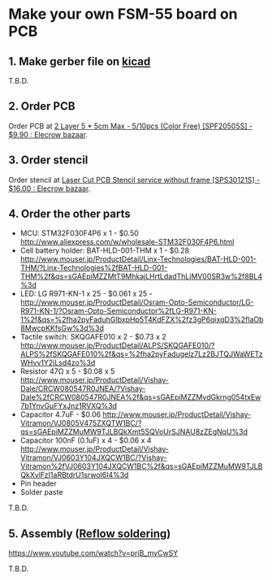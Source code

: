 # Make your own FSM-55 board on PCB

## 1. Make gerber file on [kicad](http://www.kicad-pcb.org/)

T.B.D.

## 2. Order PCB

Order PCB at [2 Layer 5 * 5cm Max - 5/10pcs (Color Free) [SPF20505S] - $9.90 : Elecrow bazaar](http://www.elecrow.com/2-layer-5-5cm-max-510pcs-color-free-p-418.html).

## 3. Order stencil

Order stencil at [Laser Cut PCB Stencil service without frame [SPS30121S] - $16.00 : Elecrow bazaar](http://www.elecrow.com/laser-cut-pcb-stencil-service-without-frame-p-869.html).

## 4. Order the other parts

* MCU: STM32F030F4P6 x 1 - $0.50 http://www.aliexpress.com/w/wholesale-STM32F030F4P6.html
* Cell battery holder: BAT-HLD-001-THM x 1 - $0.28 http://www.mouser.jp/ProductDetail/Linx-Technologies/BAT-HLD-001-THM/?Linx-Technologies%2fBAT-HLD-001-THM%2f&qs=sGAEpiMZZMtT9MhkajLHrtLdadThLjMV00SR3w%2f8BL4%3d
* LED: LG R971-KN-1 x 25 - $0.061 x 25 - http://www.mouser.jp/ProductDetail/Osram-Opto-Semiconductor/LG-R971-KN-1/?Osram-Opto-Semiconductor%2fLG-R971-KN-1%2f&qs=%2fha2pyFaduhGIbxpHp5T4KdFZX%2fz3gP6qixqD3%2flaOb8MwcpKKfsGw%3d%3d
* Tactile switch: SKQGAFE010 x 2 - $0.73 x 2 http://www.mouser.jp/ProductDetail/ALPS/SKQGAFE010/?ALPS%2fSKQGAFE010%2f&qs=%2fha2pyFadugelz7Lz2BJTQJWaWETzWHvv1Y2jLsd4zo%3d
* Resistor 47Ω x 5 - $0.08 x 5 http://www.mouser.jp/ProductDetail/Vishay-Dale/CRCW080547R0JNEA/?Vishay-Dale%2fCRCW080547R0JNEA%2f&qs=sGAEpiMZZMvdGkrng054txEw7b1YnvGuFYxJnz1RVXQ%3d
* Capacitor 4.7uF - $0.06 http://www.mouser.jp/ProductDetail/Vishay-Vitramon/VJ0805V475ZXQTW1BC/?qs=sGAEpiMZZMuMW9TJLBQkXmt5SQVoUrSJNAU8zZEgNqU%3d
* Capacitor 100nF (0.1uF) x 4 - $0.06 x 4 http://www.mouser.jp/ProductDetail/Vishay-Vitramon/VJ0603Y104JXQCW1BC/?Vishay-Vitramon%2fVJ0603Y104JXQCW1BC%2f&qs=sGAEpiMZZMuMW9TJLBQkXvlFzI1aRBtdrU1srwol6I4%3d
* Pin header
* Solder paste

T.B.D.

## 5. Assembly ([Reflow soldering](http://en.wikipedia.org/wiki/Reflow_soldering))

https://www.youtube.com/watch?v=prjB_myCwSY

T.B.D.
